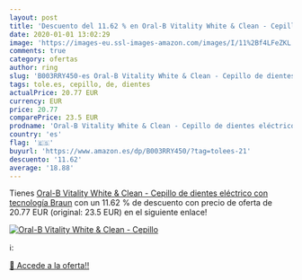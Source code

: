 ```yaml
---
layout: post
title: 'Descuento del 11.62 % en Oral-B Vitality White & Clean - Cepillo '
date: 2020-01-01 13:02:29
image: 'https://images-eu.ssl-images-amazon.com/images/I/11%2Bf4LFeZKL._SL200_.jpg'
comments: true
category: ofertas
author: ring
slug: 'B003RRY450-es Oral-B Vitality White & Clean - Cepillo de dientes...'
tags: tole.es, cepillo, de, dientes
actualPrice: 20.77 EUR
currency: EUR
price: 20.77
comparePrice: 23.5 EUR
prodname: 'Oral-B Vitality White & Clean - Cepillo de dientes eléctrico con tecnología Braun'
country: 'es'
flag: '🇪🇸'
buyurl: 'https://www.amazon.es/dp/B003RRY450/?tag=tolees-21'
descuento: '11.62'
average: '18.88'
---
```


Tienes [Oral-B Vitality White & Clean - Cepillo de dientes eléctrico con tecnología Braun](https://www.amazon.es/dp/B003RRY450/?tag=tolees-21) con un 11.62 % de descuento con precio de oferta de 20.77 EUR (original: 23.5 EUR) en el siguiente enlace!

[![Oral-B Vitality White & Clean - Cepillo ](https://images-eu.ssl-images-amazon.com/images/I/11%2Bf4LFeZKL._SL200_.jpg)](https://www.amazon.es/dp/B003RRY450/?tag=tolees-21)

ℹ️:


[🛒 Accede a la oferta!!](https://www.amazon.es/dp/B003RRY450/?tag=tolees-21)
